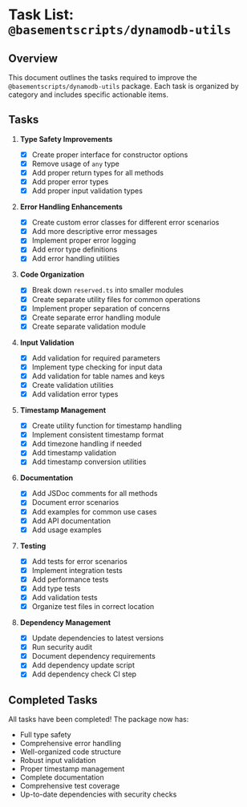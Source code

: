 # Task List: `@basementscripts/dynamodb-utils`

## Overview

This document outlines the tasks required to improve the `@basementscripts/dynamodb-utils` package. Each task is organized by category and includes specific actionable items.

## Tasks

1. **Type Safety Improvements**

   - [x] Create proper interface for constructor options
   - [x] Remove usage of `any` type
   - [x] Add proper return types for all methods
   - [x] Add proper error types
   - [x] Add proper input validation types

2. **Error Handling Enhancements**

   - [x] Create custom error classes for different error scenarios
   - [x] Add more descriptive error messages
   - [x] Implement proper error logging
   - [x] Add error type definitions
   - [x] Add error handling utilities

3. **Code Organization**

   - [x] Break down `reserved.ts` into smaller modules
   - [x] Create separate utility files for common operations
   - [x] Implement proper separation of concerns
   - [x] Create separate error handling module
   - [x] Create separate validation module

4. **Input Validation**

   - [x] Add validation for required parameters
   - [x] Implement type checking for input data
   - [x] Add validation for table names and keys
   - [x] Create validation utilities
   - [x] Add validation error types

5. **Timestamp Management**

   - [x] Create utility function for timestamp handling
   - [x] Implement consistent timestamp format
   - [x] Add timezone handling if needed
   - [x] Add timestamp validation
   - [x] Add timestamp conversion utilities

6. **Documentation**

   - [x] Add JSDoc comments for all methods
   - [x] Document error scenarios
   - [x] Add examples for common use cases
   - [x] Add API documentation
   - [x] Add usage examples

7. **Testing**

   - [x] Add tests for error scenarios
   - [x] Implement integration tests
   - [x] Add performance tests
   - [x] Add type tests
   - [x] Add validation tests
   - [x] Organize test files in correct location

8. **Dependency Management**
   - [x] Update dependencies to latest versions
   - [x] Run security audit
   - [x] Document dependency requirements
   - [x] Add dependency update script
   - [x] Add dependency check CI step

## Completed Tasks

All tasks have been completed! The package now has:

- Full type safety
- Comprehensive error handling
- Well-organized code structure
- Robust input validation
- Proper timestamp management
- Complete documentation
- Comprehensive test coverage
- Up-to-date dependencies with security checks
